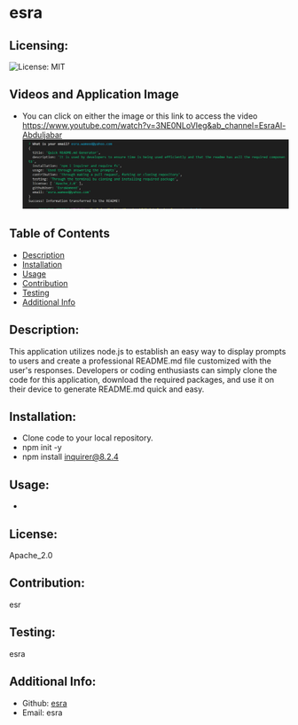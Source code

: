 # esra

  ## Licensing:
  ![License: MIT](https://img.shields.io/badge/License-MIT-yellow.svg)
  ## Videos and Application Image
  - You can click on either the image or this link to access the video https://www.youtube.com/watch?v=3NE0NLoVIeg&ab_channel=EsraAl-Abduljabar
 [![IMAGE ALT TEXT](terminal-app.png)](https://www.youtube.com/watch?v=3NE0NLoVIeg&ab_channel=EsraAl-Abduljabar "readme")

  ## Table of Contents 
  - [Description](#description)
  - [Installation](#installation)
  - [Usage](#usage)
  - [Contribution](#contribution)
  - [Testing](#testing)
  - [Additional Info](#additional-info)

  ## Description:
  This application utilizes node.js to establish an easy way to display prompts to users and create a professional README.md file customized with the user's responses. 
  Developers or coding enthusiasts can simply clone the code for this application, download the required packages, and use it on their device to generate README.md quick and easy.

  ## Installation:
  - Clone code to your local repository.
  - npm init -y
  - npm install inquirer@8.2.4

  ## Usage:
  - 

  ## License:
  Apache_2.0

  ## Contribution:
  esr

  ## Testing:
  esra

  ## Additional Info:
  - Github: [esra](https://github.com/esra)
  - Email: esra 
